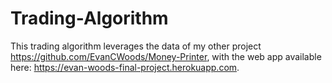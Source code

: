 # Trading-Algorithm

This trading algorithm leverages the data of my other project https://github.com/EvanCWoods/Money-Printer, with the web app available here: https://evan-woods-final-project.herokuapp.com.
